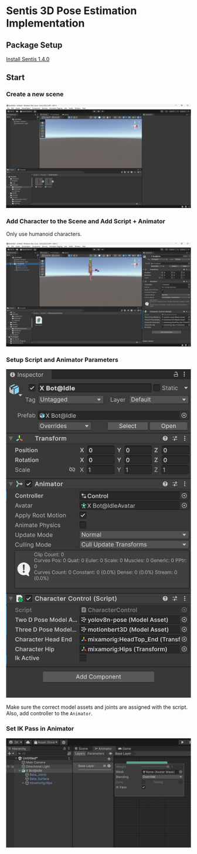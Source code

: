 # Sentis 3D Pose Estimation Implementation

## Package Setup

[Install Sentis 1.4.0](https://docs.unity3d.com/Packages/com.unity.sentis@1.4/manual/install.html)

## Start

### Create a new scene

![new scene](Information/resources/initial.png)

### Add Character to the Scene and Add Script + Animator

Only use humanoid characters.

![attach character control script to object](Information/resources/attach_script.png)

### Setup Script and Animator Parameters

![setup script parameters](Information/resources/script_setup.png)

Make sure the correct model assets and joints are assigned with the script. Also, add controller to the `Animator`.

### Set IK Pass in Animator

![set IK pass](Information/resources/set_ik.png)
